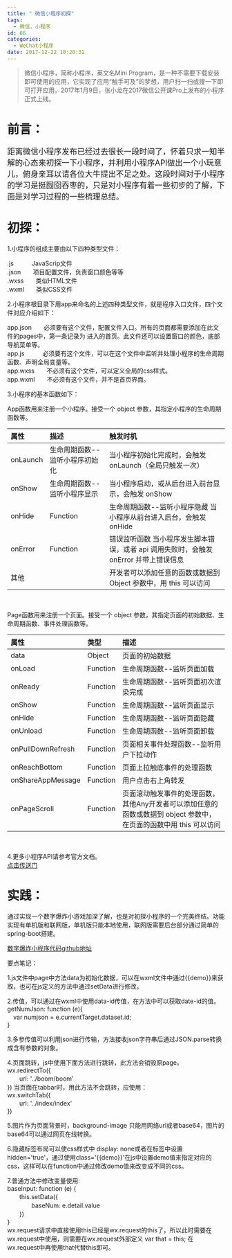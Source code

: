 ```yaml
---
title: " 微信小程序初探"
tags:
  - 微信，小程序
id: 66
categories:
  - WeChat小程序
date: 2017-12-22 10:20:31
---
```


>微信小程序，简称小程序，英文名Mini Program，是一种不需要下载安装即可使用的应用，它实现了应用“触手可及”的梦想，用户扫一扫或搜一下即可打开应用。2017年1月9日，张小龙在2017微信公开课Pro上发布的小程序正式上线。

<h1>前言：</h1>
<font size ='4' >距离微信小程序发布已经过去很长一段时间了，怀着只求一知半解的心态来初探一下小程序，并利用小程序API做出一个小玩意儿，俯身亲耳以请各位大牛提出不足之处。这段时间对于小程序的学习是挺囫囵吞枣的，只是对小程序有着一些初步的了解，下面是对学习过程的一些梳理总结。</font>  


<h1>初探：</h1>


1.小程序的组成主要由以下四种类型文件：  

  .js　　　JavaScrip文件  
  .json　　项目配置文件，负责窗口颜色等等  
  .wxss　　类似HTML文件  
  .wxml　　类似CSS文件

2.小程序根目录下用app来命名的上述四种类型文件，就是程序入口文件，四个文件对应介绍如下：

   app.json　　必须要有这个文件，配置文件入口。所有的页面都需要添加在此文件的pages中，第一条记录为 进入的首页。此文件还可以设置窗口的颜色，底部导航菜单等。  
   app.js　　　必须要有这个文件，可以在这个文件中监听并处理小程序的生命周期函数、声明全局变量等。  
   app.wxss　　不必须有这个文件，可以定义全局的css样式。  
   app.wxml　　不必须有这个文件，并不是首页界面。  
  
3.小程序的基本函数如下：  

App函数用来注册一个小程序。接受一个 object 参数，其指定小程序的生命周期函数等。  
    
属性|描述|触发时机  
:-| :- | :-   
onLaunch|生命周期函数--监听小程序初始化|当小程序初始化完成时，会触发 onLaunch（全局只触发一次）  
onShow|生命周期函数--监听小程序显示|当小程序启动，或从后台进入前台显示，会触发 onShow  
onHide|Function|生命周期函数--监听小程序隐藏	当小程序从前台进入后台，会触发 onHide  
onError|Function|错误监听函数	当小程序发生脚本错误，或者 api 调用失败时，会触发 onError 并带上错误信息  
其他||开发者可以添加任意的函数或数据到 Object 参数中，用 this 可以访问 
<br/>   

Page函数用来注册一个页面。接受一个 object 参数，其指定页面的初始数据、生命周期函数、事件处理函数等。   
  
    
属性 | 类型 | 描述 
:- | :- | :-  
data | Object | 页面的初始数据 
onLoad | Function | 生命周期函数--监听页面加载 
onReady | Function | 生命周期函数--监听页面初次渲染完成 
onShow | Function | 生命周期函数--监听页面显示 
onHide | Function | 生命周期函数--监听页面隐藏 
onUnload | Function | 生命周期函数--监听页面卸载 
onPullDownRefresh | Function | 页面相关事件处理函数--监听用户下拉动作 
onReachBottom | Function | 页面上拉触底事件的处理函数 
onShareAppMessage | Function | 用户点击右上角转发 
onPageScroll | Function | 页面滚动触发事件的处理函数，其他Any开发者可以添加任意的函数或数据到 object 参数中，在页面的函数中用 this 可以访问   
<br/>

4.更多小程序API请参考官方文档。  
   [点击传送门](https://developers.weixin.qq.com/miniprogram/dev/api/)  

<h1>实践：</h1>

通过实现一个数字爆炸小游戏加深了解，也是对初探小程序的一个完美终结。功能实现有单机版和联网版，单机版只能本地使用，联网版需要后台部分通过简单的spring-boot搭建。

[数字爆炸小程序代码github地址](https://github.com/reallinxu/NumBomb.git)

要点笔记：

1.js文件中page中方法data为初始化数据，可以在wxml文件中通过{{demo}}来获取，也可在js定义的方法中通过setData进行修改。

2.传值，可以通过在wxml中使用data-id传值，在方法中可以获取date-id的值。  
getNumJson: function (e){  
　var numjson = e.currentTarget.dataset.id;  
}

3.多参传值可以利用json进行传输，方法接收json字符串后通过JSON.parse转换成含有参数的对象。

4.页面跳转，js中使用下面方法进行跳转，此方法会销毁原page。   
wx.redirectTo({  
　　url: '../boom/boom'  
})
当页面在tabbar时，用此方法不会跳转，应使用：  
wx.switchTab({   
　　url: '../index/index'   
}) 

5.图片作为页面背景时，background-image 只能用网络url或者base64，图片的base64可以通过网页在线转换。 

6.隐藏标签布局可以使css样式中 display: none或者在标签中设置 hidden='true'，通过使用class='{{demo}}'在js中设置demo值来指定对应的css，这样可以在function中通过修改demo值来改变成不同的css。

7.普通方法中修改变量使用:  
baseInput: function (e) {  
   　　this.setData({  
 　　　　baseNum: e.detail.value  
   　　})  
}   
wx.request请求中直接使用this已经是wx.request的this了，所以此时需要在wx.request中使用，则需要在wx.request外部定义 var that = this; 在wx.request中再使用that代替this即可。
